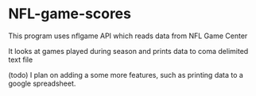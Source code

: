 # NFL-game-scores
This program uses nflgame API which reads data from NFL Game Center

It looks at games played during season and prints data to coma delimited text file

(todo) I plan on adding a some more features, such as printing data to a google spreadsheet.
